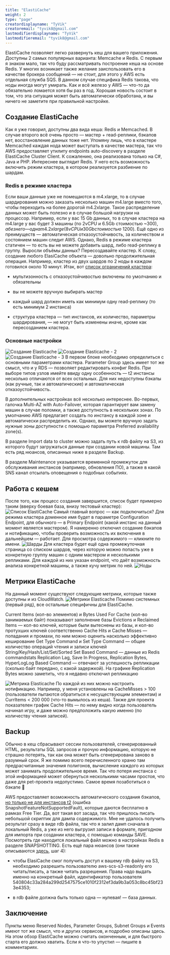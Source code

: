 ```yaml
---
title: "ElastiCache"
weight: 2
type: "page"
creatordisplayname: "TyVik"
creatoremail: "tyvik8@gmail.com"
lastmodifierdisplayname: "TyVik"
lastmodifieremail: "tyvik8@gmail.com"
---
```


ElastiCache позволяет легко развернуть кеш для вашего приложения. Доступны 2 самых популярных варианта: Memcache и Redis. С первым я знаком мало, так что буду рассматривать построение кеша на основе Redis. У многих возникает также желание заиспользовать его в качестве брокера сообщений — не стоит, для этого у AWS есть отдельная служба SQS. В данном случае специфика Redis такова, что ноды иногда могут умирать. Как и всё железо у AWS — что-то да обязательно ломается хотя бы раз в год. Хорошая новость состоит в том, что эта ситуация может быть автоматически обработана, и вы ничего не заметите при правильной настройке.

## Создание ElastiCache

Как я уже говорил, доступны два вида кеша: Redis и Memcached. В случае второго всё очень просто — мастер + read-реплики, бэкапов нет, восстановление данных тоже нет. Упомяну лишь, что в кластере Memcached каждая нода может выступать в качестве мастера, так что AWS предоставляет утилиту endpoints auto-discovery в разделе ElastiCache Cluster Client. К сожалению, она реализована только на C#, Java и PHP. Интереснее выглядит Redis. У него есть возможность включить режим кластера, в котором реализуется разбиение по шардам.

### Redis в режиме кластера

Если ваши данные уже не помещаются в m4.xlarge, то в случае шардирования можно заказать несколько машин m4.large вместо того, чтобы переходить на более дорогой m4.2xlarge. Такое распределение данных может быть полезно и в случае большой нагрузки на процессор. Например, если у вас 15 Gb данных, то в случае кластера на m4.large у вас будет 3 машины (по 2vCPU и 6.5Gb стоимостью ~$300), а без него — одна m4.2xlarge (8vCPU и 30Gb стоимостью ~$1200). Ещё одно из преимуществ — автоматическая отказоустойчивость, за количеством и состоянием машин следит AWS. Однако, Redis в режиме кластера статичен — то есть вы не можете добавить шард, либо read-реплику в группу. Выросли объёмы данных? Пересоздавайте кластер. К слову, создание любого ElasiCache объекта — довольно продолжительная операция. Например, кластер из двух шардов по 2 ноды в каждом готовился около 10 минут. Итак, вот [список ограничений кластера](https://docs.aws.amazon.com/AmazonElastiCache/latest/UserGuide/Replication.Redis.Groups.html):

* мультизонность с отказоустойчивостью включены по умолчанию и обязательны

* вы не можете вручную выбирать мастер

* каждый шард должен иметь как минимум одну read-реплику (то есть минимум 2 инстанса)

* структура кластера — тип инстансов, их количество, параметры шардирования, — не могут быть изменены иначе, кроме как пересозданием кластера.

### Основные настройки

![Создание Elasticache](/database/elasticache/images/cluster.png)
![Создание Elasticache - 2](/database/elasticache/images/advanced.png)
![Создание Elasticache - 3](/database/elasticache/images/backup.png)
В первом блоке необходимо определиться с основными параметрами кластера. Parameter Group здесь имеет тот же смысл, что и у RDS — позволяет редактировать конфиг Redis. При выборе типов узлов имейте ввиду одну особенность — t2 инстансы несколько отличаются от всех остальных. Для них недоступны бэкапы (как ручные, так и автоматические) и автоматическая отказоустойчивость.

В дополнительных настройках всё несколько интереснее. Во-первых, галочка Multi-AZ with Auto-Failover, которая гарантирует вам замену машин в случае поломки, а также доступность в нескольких зонах. По умолчанию AWS предлагает создать по инстансу в каждой зоне и автоматически распределить их. Однако, вы можете вручную задать нужные зоны доступности с помощью параметра Preferred availability zone(s).

В разделе Import data to cluster можно задать путь к rdb файлу на S3, из которого будут загружаться данные при создании новой машины. Там есть ряд нюансов, описанных ниже в разделе Backup.

В разделе Maintenance указывается временной промежуток для обслуживания инстансов (например, обновления ПО), а также в какой SNS канал отсылать оповещения о подобных событиях.

## Работа с кешем

После того, как процесс создания завершится, список будет примерно таким (вверху боевая база, внизу тестовый кластер):
![Список ElastiCache](/database/elasticache/images/index.png)
Самый главный вопрос — как подключиться? Для режима кластера доменное имя будет в параметре Configuration Endpoint, для обычного — в Primary Endpoint (какой инстанс на данный момент является мастером). Я намеренно отключил создание бэкапов и нотификацию, чтобы проверить возможность их включения в дальнейшем — работает. Для просмотра содержимого — кликните по имени.
![Шарды](/database/elasticache/images/shard.png)
Для кластера будет ещё одна промежуточная страница со списком шардов, через которую можно попасть уже в конкретную группу машин с одним мастером и несколькими репликами. Для каждой из них указан endpoint, что даёт возможность анализа конкретной машины, а также кучу метрик по ней.
![Ноды](/database/elasticache/images/node.png)

## Метрики ElastiCache

На данный момент существуют следующие метрики, которые также доступны и из CloudWatch.
![Метрики Elasticache](/database/elasticache/images/metrics.png)
Помимо системных (первый ряд), все остальные специфичны для ElastiCache.

Current Items (кол-во элементов) и Bytes Used For Cache (кол-во занимаемых байт) показывают заполнение базы
Evictions и Reclaimed Items — кол-во ключей, которые были вытеснены из базы, и кол-во протухших ключей соответственно
Cache Hits и Cache Misses — попадания и промахи, по ним можно оценить насколько эффективно кеширование
Get Type Command и Set Type Command — общее количество операций чтения и записи ключей
String/Key/Hash/List/Set/Sorted Set Based Command — данные из Redis commandstats
Replication Lag, Save In Progress, Replication Bytes, HyperLogLog Based Command — отвечают за успешность репликации (сколько байт передано, с какой задержкой). На графике Replication Bytes можно заметить, что я недавно отключил репликацию

![Метрика Elasticache](/database/elasticache/images/hits.png)
По каждой из них можно настроить нотификацию. Например, у меня установлены на CacheMisses > 100 (пользователи пытаются обратиться к несуществующим элементам) и CurrItems < 200 000 (что-то вымылось из кеша). Также для проекта показателен график Cache Hits — по нему видно когда пользователь начинал игру, и даже можно предположить какую именно (по количеству чтения записей).

## Backup

Обычно в кеш сбрасывают сессии пользователей, сгенерированный HTML, результаты SQL запросов и прочую информацию, которую не страшно потерять, так как она может быть сгенерирована заново в разумный срок. Я же помимо всего перечисленного храню там предрасчитанные значения полигонов, вычисление каждого из которых может занимать продолжительное время. Так что потеря инстанса с этой информацией может обернуться несколькими часами простоя, что даже для pet-проекта недопустимо. Самое время позаботиться о бэкапе 🙂

AWS предоставляет возможность автоматического создания бэкапов, [но только не для инстансов t2](http://docs.aws.amazon.com/AmazonElastiCache/latest/APIReference/API_CreateSnapshot.html) (ошибка SnapshotFeatureNotSupportedFault), которые даются бесплатно в рамках Free Tier. Да, вот такая вот засада, так что пришлось писать небольшой скриптик для дампа содержимого. Мне не удалось получить результат сразу в виде rdb файла, так что я залил дамп сначала в локальный Redis, а уже из него выгрузил записи в формате, пригодном для импорта при создании кластера, с помощью команды SAVE. Посмотреть где находится локальный файл можно в настройках Redis в разделе SNAPSHOTTING. Есть ещё пара нюансов (они также описываются [здесь](http://docs.aws.amazon.com/AmazonElastiCache/latest/UserGuide/backups-seeding-redis.html), шаг 4):

* чтобы ElasiCache смог получить доступ к вашему rdb файлу на S3, необходимо разрешить пользователю aws-scs-s3-readonly его читать/писать, а также читать разрешения. Права надо выдать именно на конкретный файл, идентификатор  пользователя 540804c33a284a299d2547575ce1010f2312ef3da9b3a053c8bc45bf233e4353;

* в rdb файле должна быть только одна — нулевая! — база данных.

## Заключение

Пункты меню Reserved Nodes, Parameter Groups, Subnet Groups и Events имеют тот же смысл, что и других сервисов, и подробно описаны здесь. На этом обзор ElastiCache можно считать оконченным, и для быстрого старта его должно хватить. Если я что-то упустил — пишите в комментариях.
